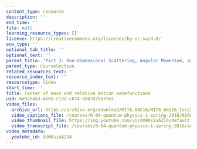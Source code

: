 ```yaml
---
content_type: resource
description: ''
end_time: ''
file: null
learning_resource_types: []
license: https://creativecommons.org/licenses/by-nc-sa/4.0/
ocw_type: ''
optional_tab_title: ''
optional_text: ''
parent_title: 'Part 3: One-dimensional Scattering, Angular Momentum, and Central Potentials'
parent_type: CourseSection
related_resources_text: ''
resource_index_text: ''
resourcetype: Video
start_time: ''
title: Center of mass and relative motion wavefunctions
uid: 6e525ab3-4601-c13d-c674-e847d79a37e2
video_files:
  archive_url: https://archive.org/download/MIT8.04S16/MIT8_04S16_lec22_s1_300k.mp4
  video_captions_file: /courses/8-04-quantum-physics-i-spring-2016/638d44e080855b7890d627654822135f_dVWKsiaAZ14.vtt
  video_thumbnail_file: https://img.youtube.com/vi/dVWKsiaAZ14/default.jpg
  video_transcript_file: /courses/8-04-quantum-physics-i-spring-2016/ae5eb9f543b75a5c7b8d4dabc30434a9_dVWKsiaAZ14.pdf
video_metadata:
  youtube_id: dVWKsiaAZ14
---
```

